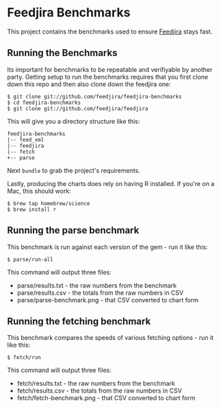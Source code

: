 # Feedjira Benchmarks

This project contains the benchmarks used to ensure [Feedjira][f] stays fast.

[f]: https://github.com/feedjira/feedjira

## Running the Benchmarks

Its important for benchmarks to be repeatable and verifiyable by another party.
Getting setup to run the benchmarks requires that you first clone down this repo
and then also clone down the feedjira one:

```
$ git clone git://github.com/feedjira/feedjira-benchmarks
$ cd feedjira-benchmarks
$ git clone git://github.com/feedjira/feedjira
```

This will give you a directory structure like this:

```
feedjira-benchmarks
|-- feed_xml
|-- feedjira
|-- fetch
+-- parse
```

Next `bundle` to grab the project's requirements.

Lastly, producing the charts does rely on having R installed. If you're on a
Mac, this should work:

```
$ brew tap homebrew/science
$ brew install r
```

## Running the parse benchmark

This benchmark is run against each version of the gem - run it like this:

```
$ parse/run-all
```

This command will output three files:

* parse/results.txt - the raw numbers from the benchmark
* parse/results.csv - the totals from the raw numbers in CSV
* parse/parse-benchmark.png - that CSV converted to chart form

## Running the fetching benchmark

This benchmark compares the speeds of various fetching options - run it like
this:

```
$ fetch/run
```

This command will output three files:

* fetch/results.txt - the raw numbers from the benchmark
* fetch/results.csv - the totals from the raw numbers in CSV
* fetch/fetch-benchmark.png - that CSV converted to chart form

